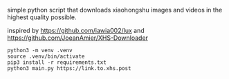 simple python script that downloads xiaohongshu images and videos in the highest quality possible.<br>

inspired by https://github.com/iawia002/lux and https://github.com/JoeanAmier/XHS-Downloader<br>

```
python3 -m venv .venv
source .venv/bin/activate
pip3 install -r requirements.txt
python3 main.py https://link.to.xhs.post
```